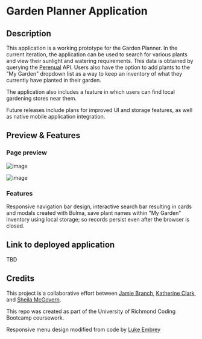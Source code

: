 # Garden Planner Application


## Description

This application is a working prototype for the Garden Planner. In the current iteration, the application can be used to search for various plants and view their sunlight and watering requirements. This data is obtained by querying the [Perenual](https://perenual.com/docs/api) API. Users also have the option to add plants to the "My Garden" dropdown list as a way to keep an inventory of what they currently have planted in their garden.

The application also includes a feature in which users can find local gardening stores near them.

Future releases include plans for improved UI and storage features, as well as native mobile application integration.

## Preview & Features

### Page preview

![image](https://github.com/aliehs111/garden-planner/assets/60265279/63cc14ef-fd7f-49c8-806b-e6d733e48c3a)

![image](https://github.com/aliehs111/garden-planner/assets/60265279/65872e26-84c5-4d1d-bf6b-e9e9dedcbeb3)



### Features

Responsive navigation bar design, interactive search bar resulting in cards and modals created with Bulma, save plant names within "My Garden" inventory using local storage; so records persist even after the browser is closed.


## Link to deployed application

TBD

## Credits

This project is a collaborative effort between [Jamie Branch](https://github.com/jbranch6432), [Katherine Clark](https://github.com/KClarkDev), and [Sheila McGovern](https:github.com/aliehs111).

This repo was created as part of the University of Richmond Coding Bootcamp coursework.

Responsive menu design modified from code by [Luke Embrey](https://alvarotrigo.com/blog/hamburger-menu-css/)



